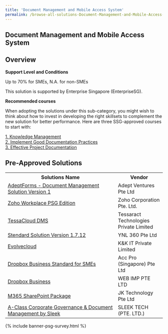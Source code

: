 ```yaml
---
title: 'Document Management and Mobile Access System'
permalink: /browse-all-solutions-Document-Management-and-Mobile-Access-System/Document-Management-and-Mobile-Access-System
---
```


## Document Management and Mobile Access System
## Overview

**Support Level and Conditions**

Up to 70% for SMEs, N.A. for non-SMEs

This solution is supported by Enterprise Singapore (EnterpriseSG).

**Recommended courses**

When adopting the solutions under this sub-category, you might wish to think about how to invest in developing the right skillsets to complement the new solution for better performance. Here are three SSG-approved courses to start with:

<a href='https://sfec.enterprisejobskills.gov.sg/Course_Internet/CourseDetail.aspx?CoursesReferenceNumber=TGS-2021004604'  target='_blank' rel='noopener'>1. Knowledge Management</a><br>
<a href='https://sfec.enterprisejobskills.gov.sg/Course_Internet/CourseDetail.aspx?CoursesReferenceNumber=TGS-2015500446'  target='_blank' rel='noopener'>2. Implement Good Documentation Practices</a><br>
<a href='https://sfec.enterprisejobskills.gov.sg/Course_Internet/CourseDetail.aspx?CoursesReferenceNumber=TGS-2018502883'  target='_blank' rel='noopener'>3. Effective Project Documentation</a><br>

## Pre-Approved Solutions

<table>
<tr>
<th style='width: auto;'><b>Solutions Name</b></th>
<th style='width: 30%;'><b>Vendor</b></th>
</tr>
<tr>
<td><a href='/productivity-solutions-grant/solutionrepo/solution2291' target='_blank'>AdeptForms - Document Management Solution Version 1</a><br></td>
<td>Adept Ventures Pte Ltd</td>
</tr>
<tr>
<td><a href='/productivity-solutions-grant/solutionrepo/solution2600' target='_blank'>Zoho Workplace PSG Edition</a><br></td>
<td>Zoho Corporation Pte. Ltd.</td>
</tr>
<tr>
<td><a href='/productivity-solutions-grant/solutionrepo/solution3104' target='_blank'>TessaCloud DMS</a><br></td>
<td>Tessaract Technologies Private Limited</td>
</tr>
<tr>
<td><a href='/productivity-solutions-grant/solutionrepo/solution3419' target='_blank'>Stendard Solution Version 1.7.12</a><br></td>
<td>YNL 360 Pte Ltd</td>
</tr>
<tr>
<td><a href='/productivity-solutions-grant/solutionrepo/solution3576' target='_blank'>Evolvecloud</a><br></td>
<td>K&K IT Private Limited</td>
</tr>
<tr>
<td><a href='/productivity-solutions-grant/solutionrepo/solution3727' target='_blank'>Dropbox Business Standard for SMEs</a><br></td>
<td>Acc Pro (Singapore) Pte Ltd</td>
</tr>
<tr>
<td><a href='/productivity-solutions-grant/solutionrepo/solution3800' target='_blank'>Dropbox Business</a><br></td>
<td>WEB IMP PTE LTD</td>
</tr>
<tr>
<td><a href='/productivity-solutions-grant/solutionrepo/solution3975' target='_blank'>M365 SharePoint Package</a><br></td>
<td>JK Technology Pte Ltd</td>
</tr>
<tr>
<td><a href='/productivity-solutions-grant/solutionrepo/solution4078' target='_blank'>A-Class Corporate Governance & Document Management by Sleek</a><br></td>
<td>SLEEK TECH (PTE. LTD.)</td>
</tr>
</table>

{% include banner-psg-survey.html %}
